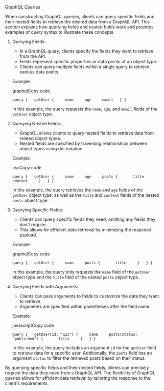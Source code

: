 GraphQL Queries

When constructing GraphQL queries, clients can query specific fields and their nested fields to retrieve the desired data from a GraphQL API. This section explains how querying fields and nested fields work and provides examples of query syntax to illustrate these concepts.

1. Querying Fields:
    
    - In a GraphQL query, clients specify the fields they want to retrieve from the API.
    - Fields represent specific properties or data points of an object type.
    - Clients can query multiple fields within a single query to retrieve various data points.
    
    Example:
    
    graphqlCopy code
    
    `query {   getUser {     name     age     email   } }`
    
    In this example, the query requests the `name`, `age`, and `email` fields of the `getUser` object type.
    
2. Querying Nested Fields:
    
    - GraphQL allows clients to query nested fields to retrieve data from related object types.
    - Nested fields are specified by traversing relationships between object types using dot notation.
    
    Example:
    
    cssCopy code
    
    `query {   getUser {     name     age     posts {       title       content     }   } }`
    
    In this example, the query retrieves the `name` and `age` fields of the `getUser` object type, as well as the `title` and `content` fields of the nested `posts` object type.
    
3. Querying Specific Fields:
    
    - Clients can query specific fields they need, omitting any fields they don't require.
    - This allows for efficient data retrieval by minimizing the response payload.
    
    Example:
    
    graphqlCopy code
    
    `query {   getUser {     name     posts {       title     }   } }`
    
    In this example, the query only requests the `name` field of the `getUser` object type and the `title` field of the nested `posts` object type.
    
4. Querying Fields with Arguments:
    
    - Clients can pass arguments to fields to customize the data they want to retrieve.
    - Arguments are specified within parentheses after the field name.
    
    Example:
    
    javascriptCopy code
    
    `query {   getUser(id: "123") {     name     posts(status: "published") {       title     }   } }`
    
    In this example, the query includes an argument `id` for the `getUser` field to retrieve data for a specific user. Additionally, the `posts` field has an argument `status` to filter the retrieved posts based on their status.
    

By querying specific fields and their nested fields, clients can precisely request the data they need from a GraphQL API. The flexibility of GraphQL queries allows for efficient data retrieval by tailoring the response to the client's requirements.